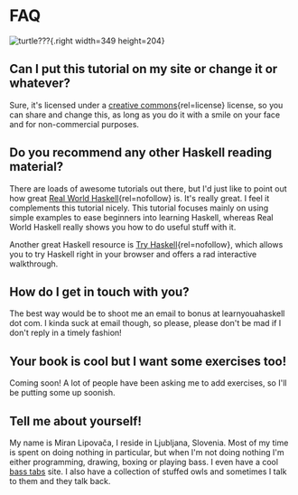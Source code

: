 # FAQ 

![turtle???](assets/images/faq/turtle.png){.right width=349 height=204}

## Can I put this tutorial on my site or change it or whatever? 

Sure, it's licensed under a [creative commons](https://creativecommons.org/licenses/by-nc-sa/3.0/){rel=license} license, so you can share and change this, as long as you do it with a smile on your face and for non-commercial purposes.

## Do you recommend any other Haskell reading material? 

There are loads of awesome tutorials out there, but I'd just like to point out how great [Real World Haskell](http://book.realworldhaskell.org/read/){rel=nofollow} is.
It's really great.
I feel it complements this tutorial nicely.
This tutorial focuses mainly on using simple examples to ease beginners into learning Haskell, whereas Real World Haskell really shows you how to do useful stuff with it.

Another great Haskell resource is [Try Haskell](https://tryhaskell.org){rel=nofollow}, which allows you to try Haskell right in your browser and offers a rad interactive walkthrough.

## How do I get in touch with you? 

The best way would be to shoot me an email to bonus at learnyouahaskell dot com.
I kinda suck at email though, so please, please don't be mad if I don't reply in a timely fashion!

## Your book is cool but I want some exercises too! 

Coming soon!
A lot of people have been asking me to add exercises, so I'll be putting some up soonish.

## Tell me about yourself! 

My name is Miran Lipovača, I reside in Ljubljana, Slovenia.
Most of my time is spent on doing nothing in particular, but when I'm not doing nothing I'm either programming, drawing, boxing or playing bass.
I even have a cool [bass tabs](https://www.bigbasstabs.com) site.
I also have a collection of stuffed owls and sometimes I talk to them and they talk back.

